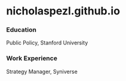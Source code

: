 # nicholaspezl.github.io
### Education
Public Policy, Stanford University

### Work Experience
Strategy Manager, Syniverse
